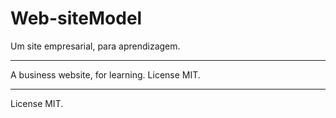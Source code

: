 # Web-siteModel
Um site empresarial, para aprendizagem.
********
A business website, for learning. License MIT.
********
License MIT.
